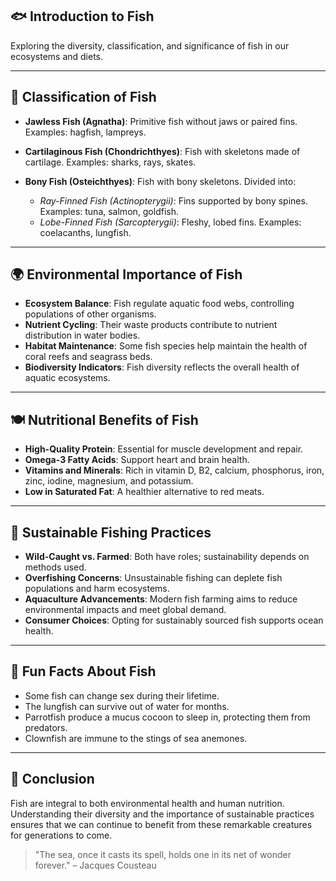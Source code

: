  

## 🐟 Introduction to Fish

Exploring the diversity, classification, and significance of fish in our ecosystems and diets.

---

## 🧬 Classification of Fish

* **Jawless Fish (Agnatha)**: Primitive fish without jaws or paired fins. Examples: hagfish, lampreys.
* **Cartilaginous Fish (Chondrichthyes)**: Fish with skeletons made of cartilage. Examples: sharks, rays, skates.
* **Bony Fish (Osteichthyes)**: Fish with bony skeletons. Divided into:

  * *Ray-Finned Fish (Actinopterygii)*: Fins supported by bony spines. Examples: tuna, salmon, goldfish.
  * *Lobe-Finned Fish (Sarcopterygii)*: Fleshy, lobed fins. Examples: coelacanths, lungfish. 

---

## 🌍 Environmental Importance of Fish

* **Ecosystem Balance**: Fish regulate aquatic food webs, controlling populations of other organisms.
* **Nutrient Cycling**: Their waste products contribute to nutrient distribution in water bodies.
* **Habitat Maintenance**: Some fish species help maintain the health of coral reefs and seagrass beds.
* **Biodiversity Indicators**: Fish diversity reflects the overall health of aquatic ecosystems. 
---

## 🍽️ Nutritional Benefits of Fish

* **High-Quality Protein**: Essential for muscle development and repair.
* **Omega-3 Fatty Acids**: Support heart and brain health.
* **Vitamins and Minerals**: Rich in vitamin D, B2, calcium, phosphorus, iron, zinc, iodine, magnesium, and potassium.
* **Low in Saturated Fat**: A healthier alternative to red meats.

---

## 🌱 Sustainable Fishing Practices

* **Wild-Caught vs. Farmed**: Both have roles; sustainability depends on methods used.
* **Overfishing Concerns**: Unsustainable fishing can deplete fish populations and harm ecosystems.
* **Aquaculture Advancements**: Modern fish farming aims to reduce environmental impacts and meet global demand.
* **Consumer Choices**: Opting for sustainably sourced fish supports ocean health. 

---

## 🧠 Fun Facts About Fish

* Some fish can change sex during their lifetime.
* The lungfish can survive out of water for months.
* Parrotfish produce a mucus cocoon to sleep in, protecting them from predators.
* Clownfish are immune to the stings of sea anemones. 

---

## 🐠 Conclusion

Fish are integral to both environmental health and human nutrition. Understanding their diversity and the importance of sustainable practices ensures that we can continue to benefit from these remarkable creatures for generations to come.

> "The sea, once it casts its spell, holds one in its net of wonder forever." – Jacques Cousteau

 
